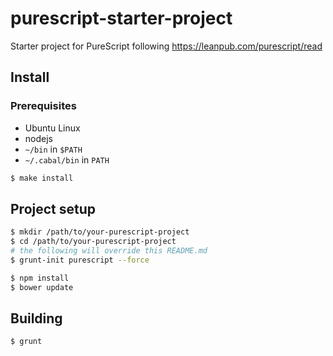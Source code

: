 purescript-starter-project
===============================

Starter project for PureScript following https://leanpub.com/purescript/read

## Install

### Prerequisites

* Ubuntu Linux
* nodejs
* `~/bin` in `$PATH`
* `~/.cabal/bin` in `PATH`

```sh
$ make install
```

## Project setup

```sh
$ mkdir /path/to/your-purescript-project
$ cd /path/to/your-purescript-project
# the following will override this README.md
$ grunt-init purescript --force 

$ npm install
$ bower update
```

## Building 

```sh
$ grunt
```
